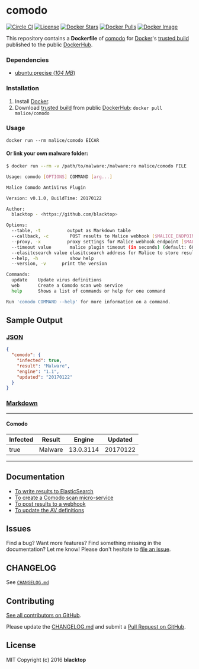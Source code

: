 # comodo

[![Circle CI](https://circleci.com/gh/malice-plugins/comodo.png?style=shield)](https://circleci.com/gh/malice-plugins/comodo) [![License](http://img.shields.io/:license-mit-blue.svg)](http://doge.mit-license.org) [![Docker Stars](https://img.shields.io/docker/stars/malice/comodo.svg)](https://hub.docker.com/r/malice/comodo/) [![Docker Pulls](https://img.shields.io/docker/pulls/malice/comodo.svg)](https://hub.docker.com/r/malice/comodo/) [![Docker Image](https://img.shields.io/badge/docker%20image-721MB-blue.svg)](https://hub.docker.com/r/malice/comodo/)

This repository contains a **Dockerfile** of [comodo](https://www.comodo.com) for [Docker](https://www.docker.io/)'s [trusted build](https://index.docker.io/u/malice/comodo/) published to the public [DockerHub](https://index.docker.io/).

### Dependencies

- [ubuntu:precise (_104 MB_\)](https://store.docker.com/images/ubuntu)

### Installation

1.  Install [Docker](https://www.docker.io/).
2.  Download [trusted build](https://hub.docker.com/r/malice/comodo/) from public [DockerHub](https://hub.docker.com): `docker pull malice/comodo`

### Usage

```
docker run --rm malice/comodo EICAR
```

#### Or link your own malware folder:

```bash
$ docker run --rm -v /path/to/malware:/malware:ro malice/comodo FILE

Usage: comodo [OPTIONS] COMMAND [arg...]

Malice Comodo AntiVirus Plugin

Version: v0.1.0, BuildTime: 20170122

Author:
  blacktop - <https://github.com/blacktop>

Options:
  --table, -t	       output as Markdown table
  --callback, -c	    POST results to Malice webhook [$MALICE_ENDPOINT]
  --proxy, -x	       proxy settings for Malice webhook endpoint [$MALICE_PROXY]
  --timeout value       malice plugin timeout (in seconds) (default: 60) [$MALICE_TIMEOUT]
  --elasitcsearch value elasitcsearch address for Malice to store results [$MALICE_ELASTICSEARCH]
  --help, -h	        show help
  --version, -v	     print the version

Commands:
  update	Update virus definitions
  web       Create a Comodo scan web service
  help		Shows a list of commands or help for one command

Run 'comodo COMMAND --help' for more information on a command.
```

## Sample Output

### [JSON](https://github.com/malice-plugins/comodo/blob/master/docs/results.json)

```json
{
  "comodo": {
    "infected": true,
    "result": "Malware",
    "engine": "1.1",
    "updated": "20170122"
  }
}
```

### [Markdown](https://github.com/malice-plugins/comodo/blob/master/docs/SAMPLE.md)

---

#### Comodo

| Infected | Result  | Engine    | Updated  |
| -------- | ------- | --------- | -------- |
| true     | Malware | 13.0.3114 | 20170122 |

---

## Documentation

- [To write results to ElasticSearch](https://github.com/malice-plugins/comodo/blob/master/docs/elasticsearch.md)
- [To create a Comodo scan micro-service](https://github.com/malice-plugins/comodo/blob/master/docs/web.md)
- [To post results to a webhook](https://github.com/malice-plugins/comodo/blob/master/docs/callback.md)
- [To update the AV definitions](https://github.com/malice-plugins/comodo/blob/master/docs/update.md)

## Issues

Find a bug? Want more features? Find something missing in the documentation? Let me know! Please don't hesitate to [file an issue](https://github.com/malice-plugins/comodo/issues/new).

## CHANGELOG

See [`CHANGELOG.md`](https://github.com/malice-plugins/comodo/blob/master/CHANGELOG.md)

## Contributing

[See all contributors on GitHub](https://github.com/malice-plugins/comodo/graphs/contributors).

Please update the [CHANGELOG.md](https://github.com/malice-plugins/comodo/blob/master/CHANGELOG.md) and submit a [Pull Request on GitHub](https://help.github.com/articles/using-pull-requests/).

## License

MIT Copyright (c) 2016 **blacktop**
